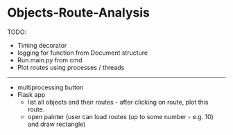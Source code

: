 # Objects-Route-Analysis

TODO:
* Timing decorator
* logging for function from Document structure
* Run main.py from cmd
* Plot routes using processes / threads
---------
* multiprocessing button
* Flask app
  * list all objects and their routes - after clicking on route, plot this route.
  * open painter (user can load routes (up to some number - e.g. 10) and draw rectangle)
